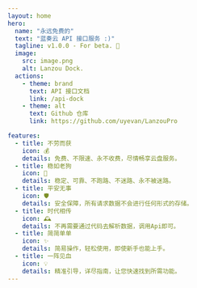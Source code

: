 ```yaml
---
layout: home
hero:
  name: "永远免费的"
  text: "蓝奏云 API 接口服务 :)"
  tagline: v1.0.0 - For beta. 🤟
  image:
    src: image.png
    alt: Lanzou Dock.
  actions:
    - theme: brand
      text: API 接口文档
      link: /api-dock
    - theme: alt
      text: Github 仓库
      link: https://github.com/uyevan/LanzouPro

features:
  - title: 不劳而获
    icon: 💰
    details: 免费、不限速、永不收费，尽情畅享云盘服务。
  - title: 稳如老狗
    icon: 🐶
    details: 稳定、可靠、不跑路、不迷路、永不被迷路。
  - title: 平安无事
    icon: 🛡️
    details: 安全保障，所有请求数据不会进行任何形式的存储。
  - title: 时代相传
    icon: 🕰️
    details: 不再需要通过代码去解析数据，调用Api即可。
  - title: 简简单单
    icon: ✨
    details: 简易操作，轻松使用，即使新手也能上手。
  - title: 一阵见血
    icon: 💡
    details: 精准引导，详尽指南，让您快速找到所需功能。
---
```

